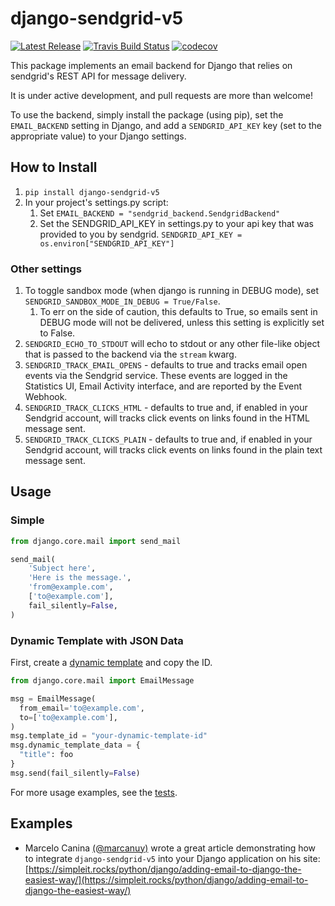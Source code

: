# django-sendgrid-v5
[![Latest Release](https://img.shields.io/pypi/v/django-sendgrid-v5.svg)](https://pypi.python.org/pypi/django-sendgrid-v5/) [![Travis Build Status](https://travis-ci.org/sklarsa/django-sendgrid-v5.svg)](https://travis-ci.org/sklarsa/django-sendgrid-v5) 
[![codecov](https://codecov.io/gh/sklarsa/django-sendgrid-v5/branch/master/graph/badge.svg)](https://codecov.io/gh/sklarsa/django-sendgrid-v5)

This package implements an email backend for Django that relies on sendgrid's REST API for message delivery.

It is under active development, and pull requests are more than welcome\!

To use the backend, simply install the package (using pip), set the `EMAIL_BACKEND` setting in Django, and add a `SENDGRID_API_KEY` key (set to the appropriate value) to your Django settings.

## How to Install                                                                                                            

1.  `pip install django-sendgrid-v5`
2.  In your project's settings.py script:
    1.  Set `EMAIL_BACKEND = "sendgrid_backend.SendgridBackend"`
    2.  Set the SENDGRID\_API\_KEY in settings.py to your api key that was provided to you by sendgrid. `SENDGRID_API_KEY = os.environ["SENDGRID_API_KEY"]`

### Other settings

1.  To toggle sandbox mode (when django is running in DEBUG mode), set `SENDGRID_SANDBOX_MODE_IN_DEBUG = True/False`.
    1.  To err on the side of caution, this defaults to True, so emails sent in DEBUG mode will not be delivered, unless this setting is explicitly set to False.
2.  `SENDGRID_ECHO_TO_STDOUT` will echo to stdout or any other file-like
    object that is passed to the backend via the `stream` kwarg.
3.  `SENDGRID_TRACK_EMAIL_OPENS` - defaults to true and tracks email open events via the Sendgrid service. These events are logged in the Statistics UI, Email Activity interface, and are reported by the Event Webhook.
4.  `SENDGRID_TRACK_CLICKS_HTML` - defaults to true and, if enabled in your Sendgrid account, will tracks click events on links found in the HTML message sent.
5.  `SENDGRID_TRACK_CLICKS_PLAIN` - defaults to true and, if enabled in your Sendgrid account, will tracks click events on links found in the plain text message sent.

## Usage

### Simple

```python
from django.core.mail import send_mail

send_mail(
    'Subject here',
    'Here is the message.',
    'from@example.com',
    ['to@example.com'],
    fail_silently=False,
)
```

### Dynamic Template with JSON Data

First, create a [dynamic template](https://mc.sendgrid.com/dynamic-templates) and copy the ID.

```python
from django.core.mail import EmailMessage

msg = EmailMessage(
  from_email='to@example.com',
  to=['to@example.com'],
)
msg.template_id = "your-dynamic-template-id"
msg.dynamic_template_data = {
  "title": foo
}
msg.send(fail_silently=False)
```

For more usage examples, see the [tests](test/test_mail.py).

## Examples
- Marcelo Canina [(@marcanuy)](https://github.com/marcanuy) wrote a great article demonstrating how to integrate `django-sendgrid-v5` into your Django application on his site: [https://simpleit.rocks/python/django/adding-email-to-django-the-easiest-way/](https://simpleit.rocks/python/django/adding-email-to-django-the-easiest-way/)
